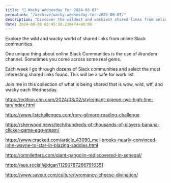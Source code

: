 ```yaml
---
title: "🤪 Wacky Wednesday for 2024-08-07"
permalink: "/archive/wacky-wednesday-for-2024-08-07/"
description: "Discover the wildest and wackiest shared links from online Slack communities every Wednesday."
date: 2024-08-08 03:45:38.230474+00:00
---
```


<!-- buttondown-editor-mode: plaintext --><p>Explore the wild and wacky world of shared links from online Slack communities.</p><p>One unique thing about online Slack Communities is the use of #random channel. Sometimes you come across some real gems.</p><p>Each week I go through dozens of Slack communities and select the most interesting shared links found. This will be a safe for work list.</p><p>Join me in this collection of what is being shared that is wow, wild, wtf, and wacky each Wednesday.</p><p><a target="_blank" rel="noopener noreferrer nofollow" href="https://edition.cnn.com/2024/08/02/style/giant-pigeon-nyc-high-line-tan/index.html">https://edition.cnn.com/2024/08/02/style/giant-pigeon-nyc-high-line-tan/index.html</a></p><p><a target="_blank" rel="noopener noreferrer nofollow" href="https://www.listchallenges.com/rory-gilmore-reading-challenge">https://www.listchallenges.com/rory-gilmore-reading-challenge</a></p><p><a target="_blank" rel="noopener noreferrer nofollow" href="https://sherwood.news/tech/hundreds-of-thousands-of-players-banana-clicker-game-egg-steam/">https://sherwood.news/tech/hundreds-of-thousands-of-players-banana-clicker-game-egg-steam/</a></p><p><a target="_blank" rel="noopener noreferrer nofollow" href="https://www.cracked.com/article_43090_mel-brooks-nearly-convinced-john-wayne-to-star-in-blazing-saddles.html">https://www.cracked.com/article_43090_mel-brooks-nearly-convinced-john-wayne-to-star-in-blazing-saddles.html</a></p><p><a target="_blank" rel="noopener noreferrer nofollow" href="https://omniletters.com/giant-pangolin-rediscovered-in-senegal/">https://omniletters.com/giant-pangolin-rediscovered-in-senegal/</a></p><p><a target="_blank" rel="noopener noreferrer nofollow" href="https://aus.social/@dgar/112907872667916351">https://aus.social/@dgar/112907872667916351</a></p><p><a target="_blank" rel="noopener noreferrer nofollow" href="https://www.saveur.com/culture/tyromancy-cheese-divination/">https://www.saveur.com/culture/tyromancy-cheese-divination/</a></p><p></p>
